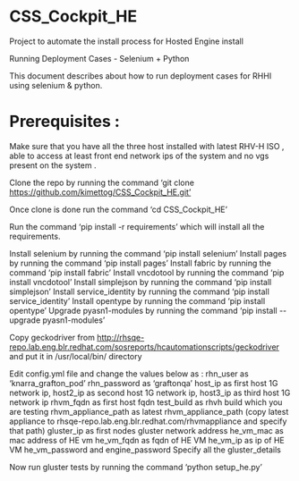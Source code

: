 # CSS_Cockpit_HE

Project to automate the install process for Hosted Engine install 

Running Deployment Cases - Selenium + Python

This document describes about how to run deployment cases for RHHI using selenium & python.

# Prerequisites : 

Make sure that you have all the three host installed with latest RHV-H ISO , able to access at 
least front end network ips of the system and no vgs present on the system .

Clone the repo by running the command ‘git clone https://github.com/kimettog/CSS_Cockpit_HE.git’

Once clone is done run the command ‘cd CSS_Cockpit_HE’

Run the command ‘pip install -r requirements’ which will install all the requirements.

Install selenium by running the command ‘pip install selenium’
Install pages by running the command ‘pip install pages’
Install fabric by running the command ‘pip install fabric’
Install vncdotool by running the command ‘pip install vncdotool’
Install simplejson by running the command ‘pip install simplejson’
Install service_identity by running the command ‘pip install service_identity’
Install opentype by running the command ‘pip install opentype’
Upgrade pyasn1-modules by running the command ‘pip install --upgrade pyasn1-modules’

Copy geckodriver from http://rhsqe-repo.lab.eng.blr.redhat.com/sosreports/hcautomationscripts/geckodriver and put it in /usr/local/bin/ directory

Edit config.yml file and change the values below as :
 rhn_user as ‘knarra_grafton_pod’ 
rhn_password as ‘graftonqa’
host_ip as first host 1G network ip, host2_ip as second host 1G network ip, host3_ip as third host 1G network ip
rhvm_fqdn as first host fqdn
test_build as rhvh build which you are testing
rhvm_appliance_path as latest rhvm_appliance_path (copy latest appliance to rhsqe-repo.lab.eng.blr.redhat.com/rhvmappliance and specify that path)
gluster_ip as first nodes gluster network address
he_vm_mac as mac address of HE vm
he_vm_fqdn as fqdn of HE VM
he_vm_ip as ip of HE VM
he_vm_password and engine_password 
Specify all the gluster_details 

 Now run gluster tests by running the command ‘python setup_he.py’
